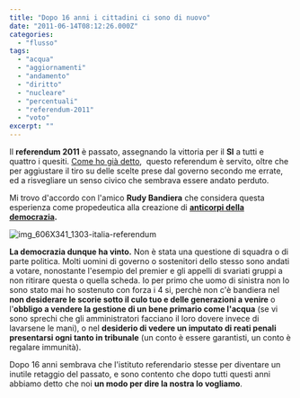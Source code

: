 ```yaml
---
title: "Dopo 16 anni i cittadini ci sono di nuovo"
date: "2011-06-14T08:12:26.000Z"
categories: 
  - "flusso"
tags: 
  - "acqua"
  - "aggiornamenti"
  - "andamento"
  - "diritto"
  - "nucleare"
  - "percentuali"
  - "referendum-2011"
  - "voto"
excerpt: ""
---
```


Il **referendum 2011** è passato, assegnando la vittoria per il **SI** a tutti e quattro i quesiti. [Come ho già detto](http://blog.enricodeleo.com/un-paese-che-si-risveglia/),  questo referendum è servito, oltre che per aggiustare il tiro su delle scelte prese dal governo secondo me errate, ed a risvegliare un senso civico che sembrava essere andato perduto.

Mi trovo d'accordo con l'amico **Rudy Bandiera** che considera questa esperienza come propedeutica alla creazione di **[anticorpi della democrazia](http://www.rudybandiera.com/12-13-giugno-referendum-si-0614.html).**

![](https://enricodeleo.s3.eu-south-1.amazonaws.com/uploads/2011/06/img_606X341_1303-italia-referendum-565x317.jpg" "img_606X341_1303-italia-referendum")

**La democrazia dunque ha vinto.** Non è stata una questione di squadra o di parte politica. Molti uomini di governo o sostenitori dello stesso sono andati a votare, nonostante l'esempio del premier e gli appelli di svariati gruppi a non ritirare questa o quella scheda. Io per primo che uomo di sinistra non lo sono stato mai ho sostenuto con forza i 4 si, perchè non c'è bandiera nel **non desiderare le scorie sotto il culo tuo e delle generazioni a venire** o l'**obbligo a vendere la gestione di un bene primario come l'acqua** (se vi sono sprechi che gli amministratori facciano il loro dovere invece di lavarsene le mani), o nel **desiderio di vedere un imputato di reati penali presentarsi ogni tanto in tribunale** (un conto è essere garantisti, un conto è regalare immunità).

Dopo 16 anni sembrava che l'istituto referendario stesse per diventare un inutile retaggio del passato, e sono contento che dopo tutti questi anni abbiamo detto che noi **un modo per dire la nostra lo vogliamo**.
